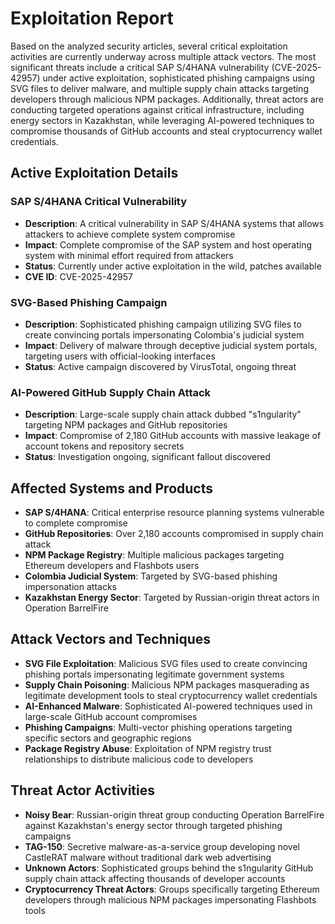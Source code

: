 # Exploitation Report

Based on the analyzed security articles, several critical exploitation activities are currently underway across multiple attack vectors. The most significant threats include a critical SAP S/4HANA vulnerability (CVE-2025-42957) under active exploitation, sophisticated phishing campaigns using SVG files to deliver malware, and multiple supply chain attacks targeting developers through malicious NPM packages. Additionally, threat actors are conducting targeted operations against critical infrastructure, including energy sectors in Kazakhstan, while leveraging AI-powered techniques to compromise thousands of GitHub accounts and steal cryptocurrency wallet credentials.

## Active Exploitation Details

### SAP S/4HANA Critical Vulnerability
- **Description**: A critical vulnerability in SAP S/4HANA systems that allows attackers to achieve complete system compromise
- **Impact**: Complete compromise of the SAP system and host operating system with minimal effort required from attackers
- **Status**: Currently under active exploitation in the wild, patches available
- **CVE ID**: CVE-2025-42957

### SVG-Based Phishing Campaign
- **Description**: Sophisticated phishing campaign utilizing SVG files to create convincing portals impersonating Colombia's judicial system
- **Impact**: Delivery of malware through deceptive judicial system portals, targeting users with official-looking interfaces
- **Status**: Active campaign discovered by VirusTotal, ongoing threat

### AI-Powered GitHub Supply Chain Attack
- **Description**: Large-scale supply chain attack dubbed "s1ngularity" targeting NPM packages and GitHub repositories
- **Impact**: Compromise of 2,180 GitHub accounts with massive leakage of account tokens and repository secrets
- **Status**: Investigation ongoing, significant fallout discovered

## Affected Systems and Products

- **SAP S/4HANA**: Critical enterprise resource planning systems vulnerable to complete compromise
- **GitHub Repositories**: Over 2,180 accounts compromised in supply chain attack
- **NPM Package Registry**: Multiple malicious packages targeting Ethereum developers and Flashbots users
- **Colombia Judicial System**: Targeted by SVG-based phishing impersonation attacks
- **Kazakhstan Energy Sector**: Targeted by Russian-origin threat actors in Operation BarrelFire

## Attack Vectors and Techniques

- **SVG File Exploitation**: Malicious SVG files used to create convincing phishing portals impersonating legitimate government systems
- **Supply Chain Poisoning**: Malicious NPM packages masquerading as legitimate development tools to steal cryptocurrency wallet credentials
- **AI-Enhanced Malware**: Sophisticated AI-powered techniques used in large-scale GitHub account compromises
- **Phishing Campaigns**: Multi-vector phishing operations targeting specific sectors and geographic regions
- **Package Registry Abuse**: Exploitation of NPM registry trust relationships to distribute malicious code to developers

## Threat Actor Activities

- **Noisy Bear**: Russian-origin threat group conducting Operation BarrelFire against Kazakhstan's energy sector through targeted phishing campaigns
- **TAG-150**: Secretive malware-as-a-service group developing novel CastleRAT malware without traditional dark web advertising
- **Unknown Actors**: Sophisticated groups behind the s1ngularity GitHub supply chain attack affecting thousands of developer accounts
- **Cryptocurrency Threat Actors**: Groups specifically targeting Ethereum developers through malicious NPM packages impersonating Flashbots tools